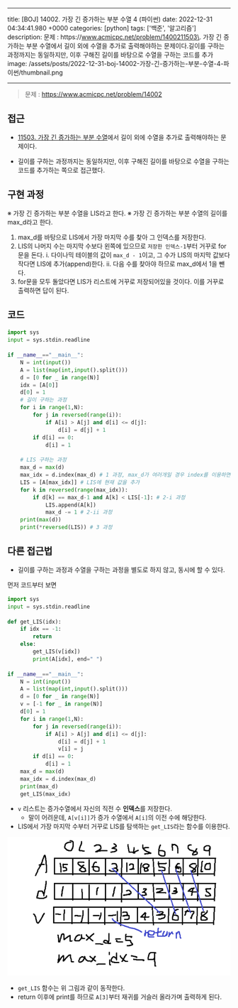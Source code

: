

---
title: [BOJ] 14002. 가장 긴 증가하는 부분 수열 4 (파이썬)
date: 2022-12-31 04:34:41.980 +0000
categories: [python]
tags: ['백준', '알고리즘']
description: 문제 : https&#x3A;//www.acmicpc.net/problem/1400211503\. 가장 긴 증가하는 부분 수열에서 길이 외에 수열을 추가로 출력해야하는 문제이다.길이를 구하는 과정까지는 동일하지만, 이후 구해진 길이를 바탕으로 수열을 구하는 코드를 추가
image: /assets/posts/2022-12-31-boj-14002-가장-긴-증가하는-부분-수열-4-파이썬/thumbnail.png

---

> 문제 : https://www.acmicpc.net/problem/14002

## 접근

- [11503. 가장 긴 증가하는 부분 수열](https://www.acmicpc.net/problem/11053)에서 길이 외에 수열을 추가로 출력해야하는 문제이다.

- 길이를 구하는 과정까지는 동일하지만, 이후 구해진 길이를 바탕으로 수열을 구하는 코드를 추가하는 쪽으로 접근했다.

## 구현 과정

※ 가장 긴 증가하는 부분 수열을 LIS라고 한다.
※ 가장 긴 증가하는 부분 수열의 길이를 max_d라고 한다.

1. max_d를 바탕으로 LIS에서 가장 마지막 수를 찾아 그 인덱스를 저장한다.
2. LIS의 나머지 수는 마지막 수보다 왼쪽에 있으므로 `저장한 인덱스-1`부터 거꾸로 for문을 돈다.
	i. 다이나믹 테이블의 값이 `max_d - 1`이고, 그 수가 LIS의 마지막 값보다 작다면 LIS에 추가(append)한다.
	ii. 다음 수를 찾아야 하므로 max_d에서 1을 뺀다.
3. for문을 모두 돌았다면 LIS가 리스트에 거꾸로 저장되어있을 것이다. 이를 거꾸로 출력하면 답이 된다.

## 코드

```python
import sys
input = sys.stdin.readline

if __name__=="__main__":
    N = int(input())
    A = list(map(int,input().split()))
    d = [0 for _ in range(N)]
    idx = [A[0]]
    d[0] = 1
    # 길이 구하는 과정
    for i in range(1,N):
        for j in reversed(range(i)):
            if A[i] > A[j] and d[i] <= d[j]:
                d[i] = d[j] + 1
        if d[i] == 0:
            d[i] = 1
            
    # LIS 구하는 과정
    max_d = max(d)
    max_idx = d.index(max_d) # 1 과정, max_d가 여러개일 경우 index를 이용하면 가장 앞의 값을 찾을 수 있다.
    LIS = [A[max_idx]] # LIS에 현재 값을 추가
    for k in reversed(range(max_idx)):
        if d[k] == max_d-1 and A[k] < LIS[-1]: # 2-i 과정
            LIS.append(A[k])
            max_d -= 1 # 2-ii 과정
    print(max(d))
    print(*reversed(LIS)) # 3 과정
```

## 다른 접근법

- 길이를 구하는 과정과 수열을 구하는 과정을 별도로 하지 않고, 동시에 할 수 있다.

먼저 코드부터 보면

```python
import sys
input = sys.stdin.readline

def get_LIS(idx):
    if idx == -1:
        return
    else:
        get_LIS(v[idx])
        print(A[idx], end=" ")

if __name__=="__main__":
    N = int(input())
    A = list(map(int,input().split()))
    d = [0 for _ in range(N)]
    v = [-1 for _ in range(N)]
    d[0] = 1
    for i in range(1,N):
        for j in reversed(range(i)):
            if A[i] > A[j] and d[i] <= d[j]:
                d[i] = d[j] + 1
                v[i] = j
        if d[i] == 0:
            d[i] = 1
    max_d = max(d)
    max_idx = d.index(max_d)
    print(max_d)
    get_LIS(max_idx)
```

- `v` 리스트는 증가수열에서 자신의 직전 수 **인덱스**를 저장한다. 
	- 말이 어려운데, `A[v[i]]`가 증가 수열에서 `A[i]`의 이전 수에 해당한다.
- LIS에서 가장 마지막 수부터 거꾸로 LIS를 탐색하는 `get_LIS`라는 함수를 이용한다.

![](/assets/posts/2022-12-31-boj-14002-가장-긴-증가하는-부분-수열-4-파이썬/img0.png)

- `get_LIS` 함수는 위 그림과 같이 동작한다.
- return 이후에 print를 하므로 `A[3]`부터 재귀를 거슬러 올라가며 출력하게 된다.




        
